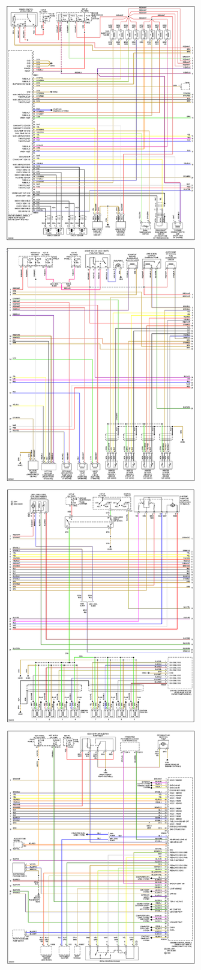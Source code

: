 

![x](oem_docs/Bmw/e39/2001_540_1.png)

![x](oem_docs/Bmw/e39/2001_540_2.png)

![x](oem_docs/Bmw/e39/2001_540_3.png)

![x](oem_docs/Bmw/e39/2001_540_4.png)
